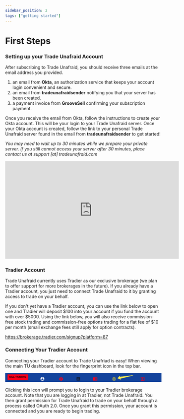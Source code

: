 ```yaml
---
sidebar_position: 2
tags: ["getting started"]
---
```

# First Steps

### Setting up your Trade Unafraid Account
After subscribing to Trade Unafraid, you should receive three emails at the email address you provided.

1) an email from **Okta**, an authorization service that keeps your account login convenient and secure.
2) an email from **tradeunafraidsender** notifying you that your server has been created.
3) a payment invoice from **GrooveSell** confirming your subscription payment.

Once you receive the email from Okta, follow the instructions to create your Okta account. This will be your login to your Trade Unafraid server. Once your Okta account is created, follow the link to your personal Trade Unafraid server found in the email from **tradeunafraidsender** to get started!

*You may need to wait up to 30 minutes while we prepare your private server. If you still cannot access your server after 30 minutes, place contact us at support [at] tradeunafraid.com*

<iframe width="560" height="315" src="https://www.youtube.com/embed/psI0V94jvNY" title="YouTube video player" frameborder="0" allow="accelerometer; autoplay; clipboard-write; encrypted-media; gyroscope; picture-in-picture" allowfullscreen></iframe>

### Tradier Account
Trade Unafraid currently uses Tradier as our exclusive brokerage (we plan to offer support for more brokerages in the future). If you already have a Tradier account, you just need to connect Trade Unafraid to it by granting access to trade on your behalf.

If you don't yet have a Tradier account, you can use the link below to open one and Tradier will deposit $100 into your account if you fund the account with over $5000. Using the link below, you will also receive commission-free stock trading and commission-free options trading for a flat fee of $10 per month (small exchange fees still apply for option contracts).

https://brokerage.tradier.com/signup?platform=87

### Connecting Your Tradier Account

Connecting your Tradier account to Trade Unafriad is easy! When viewing the main TU dashboard, look for the fingerprint icon in the top bar.

![screen_shot_2021-09-13_at_12.37.17_pm.png](/img/screen_shot_2021-09-13_at_12.37.17_pm.png)

Clicking this icon will prompt you to login to your Tradier brokerage account.  Note that you are logging in at Tradier, not Trade Unafraid.  You then grant permission for Trade Unafraid to trade on your behalf through a process called OAuth 2.0.  Once you grant this permission, your account is connected and you are ready to begin trading.
